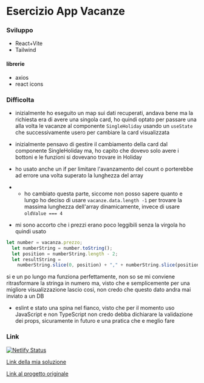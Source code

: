 # Esercizio App Vacanze

### Sviluppo

- React+Vite
- Tailwind

#### librerie

- axios
- react icons


### Difficolta

- inizialmente ho eseguito un map sui dati recuperati, andava bene ma la richiesta era di avere una singola card, ho quindi optato per passare una alla volta le vacanze al componente `SingleHoliday` usando un `useState` che successivamente usero per cambiare la card visualizzata

- inizialmente pensavo di gestire il cambiamento della card dal componente SingleHoliday ma, ho capito che dovevo solo avere
i bottoni e le funzioni si dovevano trovare in Holiday

- ho usato anche un if per limitare l'avanzamento del count o porterebbe ad errore una volta superato la lunghezza del array
- - ho cambiato questa parte, siccome non posso sapere quanto e lungo ho deciso di usare `vacanze.data.length -1` per trovare
la massima lunghezza dell'array dinamicamente, invece di usare `oldValue === 4`

- mi sono accorto che i prezzi erano poco leggibili senza la virgola ho quindi usato 
```js
let number = vacanza.prezzo;
  let numberString = number.toString();
  let position = numberString.length - 2;
  let resultString =
    numberString.slice(0, position) + "," + numberString.slice(position);
```
si e un po lungo ma funziona perfettamente, non so se mi conviene ritrasformare la stringa in numero ma, visto che e semplicemente per una migliore visualizzazione lascio cosi, non credo che questo dato andra mai inviato a un DB

- eslint e stato una spina nel fianco, visto che per il momento uso JavaScript e non TypeScript non credo debba dichiarare la validazione dei props, sicuramente in futuro e una pratica che e meglio fare

### Link

[![Netlify Status](https://api.netlify.com/api/v1/badges/1cec596e-65e1-4ed0-aae8-5168b38459a8/deploy-status)](https://app.netlify.com/sites/app-vacanze/deploys)

[Link della mia soluzione](https://app-vacanze.netlify.app/)

[Link al progetto originale](https://vacanze.netlify.app/)